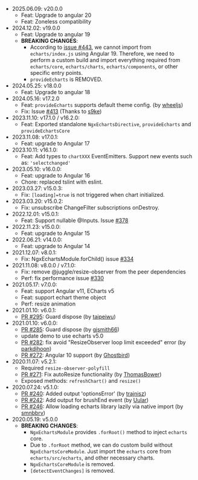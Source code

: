 - 2025.06.09: v20.0.0
  - Feat: Upgrade to angular 20
  - Feat: Zoneless compatibility
- 2024.12.02: v19.0.0
  - Feat: Upgrade to angular 19
  - **BREAKING CHANGES**:
    - According to [issue #443](https://github.com/xieziyu/ngx-echarts/issues/437), we cannot import from `echarts/index.js` using Angular 19. Therefore, we need to perform a custom build and import everything required from `echarts/core`, `echarts/charts`, `echarts/components`, or other specific entry points.
    - `provideEcharts` is REMOVED.
- 2024.05.25: v18.0.0
  - Feat: Upgrade to angular 18
- 2024.05.16: v17.2.0
  - Feat: `provideEcharts` supports default theme config. (by [wheeljs](https://github.com/wheeljs))
  - Fix: Issue [#413](https://github.com/xieziyu/ngx-echarts/issues/413) (Thanks to [s9ke](https://github.com/s9ke))
- 2023.11.10: v17.1.0 / v16.2.0:
  - Feat: Exported standalone `NgxEchartsDirective`, `provideEcharts` and `provideEchartsCore`
- 2023.11.08: v17.0.1:
  - Feat: upgrade to Angular 17
- 2023.10.11: v16.1.0:
  - Feat: Add types to `chartXXX` EventEmitters. Support new events such as: `'selectchanged'`
- 2023.05.10: v16.0.0:
  - Feat: upgrade to Angular 16
  - Chore: replaced tslint with eslint.
- 2023.03.27: v15.0.3:
  - Fix: `[loading]=true` is not triggered when chart initialized.
- 2023.03.20: v15.0.2:
  - Fix: unsubscribe ChangeFilter subscriptions onDestroy.
- 2022.12.01: v15.0.1:
  - Feat: Support nullable @Inputs. Issue [#378](https://github.com/xieziyu/ngx-echarts/issues/378)
- 2022.11.23: v15.0.0:
  - Feat: upgrade to Angular 15
- 2022.06.21: v14.0.0:
  - Feat: upgrade to Angular 14
- 2021.12.07: v8.0.1:
  - Fix: NgxEchartsModule.forChild() issue [#334](https://github.com/xieziyu/ngx-echarts/issues/334)
- 2021.11.08: v8.0.0 / v7.1.0:
  - Fix: remove @juggle/resize-observer from the peer dependencies
  - Perf: fix performance issue [#330](https://github.com/xieziyu/ngx-echarts/issues/330)
- 2021.05.17: v7.0.0:
  - Feat: support Angular v11, ECharts v5
  - Feat: support echart theme object
  - Perf: resize animation
- 2021.01.10: v6.0.1:
  - [PR #295](https://github.com/xieziyu/ngx-echarts/pull/295): Guard dispose (by [taipeiwu](https://github.com/taipeiwu))
- 2021.01.10: v6.0.0:
  - [PR #285](https://github.com/xieziyu/ngx-echarts/pull/285): Guard dispose (by [gjsmith66](https://github.com/gjsmith66))
  - update demo to use echarts v5.0
  - [PR #282](https://github.com/xieziyu/ngx-echarts/pull/282): fix avoid "ResizeObserver loop limit exceeded" error (by [parkdihoon](https://github.com/parkdihoon))
  - [PR #272](https://github.com/xieziyu/ngx-echarts/pull/272): Angular 10 support (by [Ghostbird](https://github.com/Ghostbird))
- 2020.11.07: v5.2.1:
  - Required `resize-observer-polyfill`
  - [PR #271](https://github.com/xieziyu/ngx-echarts/pull/271): Fix autoResize functionality (by [ThomasBower](https://github.com/ThomasBower))
  - Exposed methods: `refreshChart()` and `resize()`
- 2020.07.24: v5.1.0:
  - [PR #240](https://github.com/xieziyu/ngx-echarts/pull/240): Added output 'optionsError' (by [trajnisz](https://github.com/trajnisz))
  - [PR #242](https://github.com/xieziyu/ngx-echarts/pull/242): Add output for brushEnd event (by [Uular](https://github.com/Uular))
  - [PR #246](https://github.com/xieziyu/ngx-echarts/pull/246): Allow loading echarts library lazily via native import (by [smnbbrv](https://github.com/smnbbrv))
- 2020.05.19: v5.0.0
  - **BREAKING CHANGES**:
    - `NgxEchartsModule` provides `.forRoot()` method to inject `echarts` core.
    - Due to `.forRoot` method, we can do custom build without `NgxEchartsCoreModule`. Just import the `echarts` core from `echarts/src/echarts`, and other necessary charts.
    - `NgxEchartsCoreModule` is removed.
    - `[detectEventChanges]` is removed.

